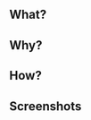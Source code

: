 ## What?

## Why?

## How?

## Screenshots 
<!--| Before | After |
| ----- | ------ |
|  old screen  | new screen |-->

<!--## Anything Else?-->
